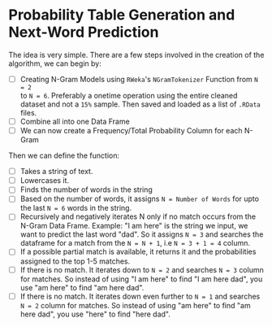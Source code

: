 # Probability Table Generation and Next-Word Prediction

The idea is very simple. There are a few steps involved in the creation of the algorithm, we can begin by:  

- [ ] Creating N-Gram Models using `RWeka`'s `NGramTokenizer` Function from `N = 2`  
to `N = 6`. Preferably a onetime operation using the entire cleaned dataset and not a `15%` sample. Then saved and loaded as a list of `.RData` files.
- [ ] Combine all into one Data Frame  
- [ ] We can now create a Frequency/Total Probability Column for each N-Gram  
  
Then we can define the function:
  
- [ ] Takes a string of text.  
- [ ] Lowercases it.  
- [ ] Finds the number of words in the string  
- [ ] Based on the number of words, it assigns `N = Number of Words` for upto the last `N = 6` words in the string.  
- [ ] Recursively and negatively iterates N only if no match occurs from the N-Gram Data Frame. Example: "I am here" is the string we input, we want to predict the last word "dad". So it assigns `N = 3` and searches the dataframe for a match from the `N = N + 1`, i.e `N = 3 + 1 = 4` column.   
- [ ] If a possible partial match is available, it returns it and the probabilities assigned to the top 1-5 matches.  
- [ ] If there is no match. It iterates down to `N = 2` and searches `N = 3` column for matches. So instead of using "I am here" to find "I am here dad", you use "am here" to find "am here dad".   
- [ ] If there is no match. It iterates down even further to `N = 1` and searches `N = 2` column for matches. So instead of using "am here" to find "am here dad", you use "here" to find "here dad".   